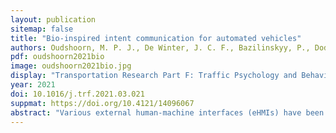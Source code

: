 ```yaml
---
layout: publication
sitemap: false
title: "Bio-inspired intent communication for automated vehicles"
authors: Oudshoorn, M. P. J., De Winter, J. C. F., Bazilinskyy, P., Dodou, D.
pdf: oudshoorn2021bio
image: oudshoorn2021bio.jpg
display: "Transportation Research Part F: Traffic Psychology and Behaviour, 80, 127-140"
year: 2021
doi: 10.1016/j.trf.2021.03.021
suppmat: https://doi.org/10.4121/14096067
abstract: "Various external human-machine interfaces (eHMIs) have been proposed that communicate the intent of automated vehicles (AVs) to vulnerable road users. However, there is no consensus on which eHMI concept is most suitable for intent communication. In nature, animals have evolved the ability to communicate intent via visual signals. Inspired by intent communication in nature, this paper investigated three novel and potentially intuitive eHMI designs that rely on posture, gesture, and colouration, respectively. In an online crowdsourcing study, 1141 participants viewed videos featuring a yielding or non-yielding AV with one of the three bio-inspired eHMIs, as well as a green/red lightbar eHMI, a walk/-don't walk text-based eHMI, and a baseline condition (i.e., no eHMI). Participants were asked to press and hold a key when they felt safe to cross and to answer rating questions. Together, these measures were used to determine the intuitiveness of the tested eHMIs. Results showed that the lightbar eHMI and text-based eHMI were more intuitive than the three bio-inspired eHMIs, which, in turn, were more intuitive than the baseline condition. An exception was the bio-inspired colouration eHMI, which produced a performance score that was equivalent to the text-based eHMI when communicating 'non-yielding'. Further research is necessary to examine whether these observations hold in more complex traffic situations. Additionally, we recommend combining features from different eHMIs, such as the full-body communication of the bio-inspired colouration eHMI with the colours of the lightbar eHMI."
---
```

